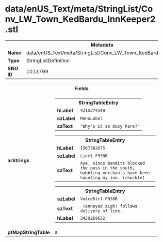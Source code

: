 <h1>data/enUS_Text/meta/StringList/Conv_LW_Town_KedBardu_InnKeeper2.stl</h1><table><tr><th colspan="100%">Metadata</th></tr><tr><td><b>Name</b></td><td>data/enUS_Text/meta/StringList/Conv_LW_Town_KedBardu_InnKeeper2.stl</td></tr><tr><td><b>Type</b></td><td>StringListDefinition</td></tr><tr><td><b>SNO ID</b></td><td>1013799</td></tr></table>

<table><tr><th colspan="100%">Fields</th></tr><tr><td><b>arStrings</b></td><td><table><tr><th colspan="100%">StringTableEntry</th></tr><tr><td><b>hLabel</b></td><td><code>4215274549</code></td></tr><tr><td><b>szLabel</b></td><td><code>MenuLabel</code></td></tr><tr><td><b>szText</b></td><td><code>"Why's it so busy here?"</code></td></tr></table>


<table><tr><th colspan="100%">StringTableEntry</th></tr><tr><td><b>hLabel</b></td><td><code>1567382675</code></td></tr><tr><td><b>szLabel</b></td><td><code>Line1.F938B</code></td></tr><tr><td><b>szText</b></td><td><code>Aye, since bandits blocked the pass in the south, babbling merchants have been haunting my inn. (chuckle)</code></td></tr></table>


<table><tr><th colspan="100%">StringTableEntry</th></tr><tr><td><b>szLabel</b></td><td><code>VoiceDir1.F938B</code></td></tr><tr><td><b>szText</b></td><td><code> (annoyed sigh) follows delivery of line.</code></td></tr><tr><td><b>hLabel</b></td><td><code>3430269632</code></td></tr></table>


</td></tr><tr><td><b>ptMapStringTable</b></td><td><code>0</code></td></tr></table>


